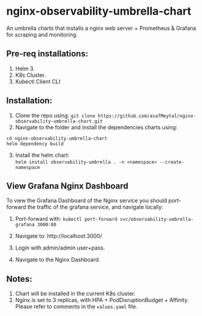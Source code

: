 # nginx-observability-umbrella-chart

An umbrella charts that installs a nginx web server + Prometheus & Grafana for scraping and monitoring.

## Pre-req installations:

 1. Helm 3.
 2. K8s Cluster.
 3. Kubectl Client CLI

## Installation:

 1. Clone the repo using:
 `git clone https://github.com/asafMeytal/nginx-observability-umbrella-chart.git`
 2. Navigate to the folder and install the dependencies charts using:
   ```
  cd nginx-observability-umbrella-chart
  helm dependency build
  ```

3. Install the helm chart:<br>
`helm install observability-umbrella . -n <namespace> --create-namespace`

## View Grafana Nginx Dashboard
To view the Grafana Dashboard of the Nginx service you should port-forward the traffic of the grafana service, and navigate locally:

1. Port-forward with:
`kubectl port-forward svc/observability-umbrella-grafana 3000:80`
2. Navigate to:
    http://localhost:3000/
 
 3. Login with admin/admin user+pass.
 4. Navigate to the Nginx Dashboard.

## Notes:
1. Chart will be installed in the current K8s cluster.
2. Nginx  is set to 3 replicas, with HPA + PodDisruptionBudget + Affinity. Please refer to comments in the `values.yaml` file.